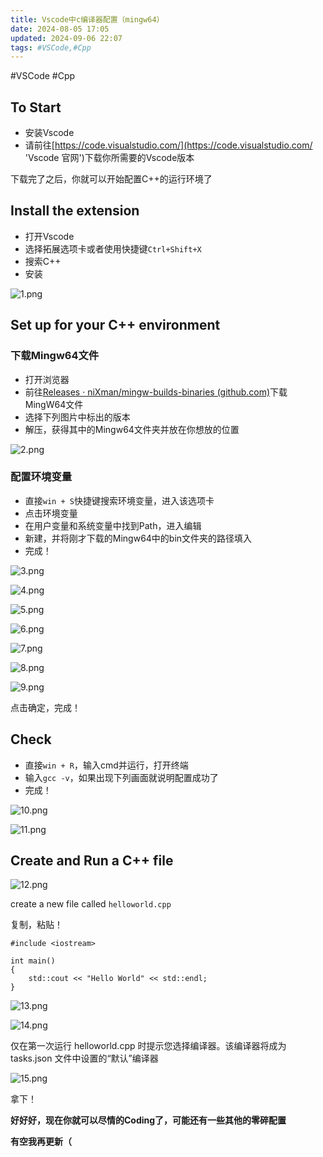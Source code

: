 ```yaml
---
title: Vscode中c编译器配置（mingw64）
date: 2024-08-05 17:05
updated: 2024-09-06 22:07
tags: #VSCode,#Cpp
---
```


#VSCode #Cpp

## To Start

-   安装Vscode
-   请前往[https://code.visualstudio.com/](https://code.visualstudio.com/ 'Vscode 官网')下载你所需要的Vscode版本

下载完了之后，你就可以开始配置C++的运行环境了

## Install the extension

-   打开Vscode
-   选择拓展选项卡或者使用快捷键`Ctrl+Shift+X`
-   搜索C++
-   安装

![1.png](https://cloud.intro-iu.top:738/d/ThreeBody/ZeroHzzzzPic/202408281840906.png)

## Set up for your C++ environment

### 下载Mingw64文件

-   打开浏览器
-   前往[Releases · niXman/mingw-builds-binaries (github.com)](https://github.com/niXman/mingw-builds-binaries/releases)下载MingW64文件
-   选择下列图片中标出的版本
-   解压，获得其中的Mingw64文件夹并放在你想放的位置

![2.png](https://cloud.intro-iu.top:738/d/ThreeBody/ZeroHzzzzPic/202408281840477.png)

### 配置环境变量

-   直接`win + S`快捷键搜索环境变量，进入该选项卡
-   点击环境变量
-   在用户变量和系统变量中找到Path，进入编辑
-   新建，并将刚才下载的Mingw64中的bin文件夹的路径填入
-   完成！

![3.png](https://cloud.intro-iu.top:738/d/ThreeBody/ZeroHzzzzPic/202408281840746.png)

![4.png](https://cloud.intro-iu.top:738/d/ThreeBody/ZeroHzzzzPic/202408281840815.png)

![5.png](https://cloud.intro-iu.top:738/d/ThreeBody/ZeroHzzzzPic/202408281841431.png)

![6.png](https://cloud.intro-iu.top:738/d/ThreeBody/ZeroHzzzzPic/202408281841073.png)

![7.png](https://cloud.intro-iu.top:738/d/ThreeBody/ZeroHzzzzPic/202408281841329.png)

![8.png](https://cloud.intro-iu.top:738/d/ThreeBody/ZeroHzzzzPic/202408281841588.png)

![9.png](https://cloud.intro-iu.top:738/d/ThreeBody/ZeroHzzzzPic/202408281841694.png)

点击确定，完成！

## Check

-   直接`win + R`，输入cmd并运行，打开终端
-   输入`gcc -v`，如果出现下列画面就说明配置成功了
-   完成！

![10.png](https://cloud.intro-iu.top:738/d/ThreeBody/ZeroHzzzzPic/202408281842231.png)

![11.png](https://cloud.intro-iu.top:738/d/ThreeBody/ZeroHzzzzPic/202408281842027.png)

## Create and Run a C++ file

![12.png](https://cloud.intro-iu.top:738/d/ThreeBody/ZeroHzzzzPic/202408281842342.png)

create a new file called `helloworld.cpp`

复制，粘贴！

```
#include <iostream>

int main()
{
    std::cout << "Hello World" << std::endl;
}
```

![13.png](https://cloud.intro-iu.top:738/d/ThreeBody/ZeroHzzzzPic/202408281843039.png)

![14.png](https://cloud.intro-iu.top:738/d/ThreeBody/ZeroHzzzzPic/202408281843501.png)

仅在第一次运行 helloworld.cpp 时提示您选择编译器。该编译器将成为tasks.json 文件中设置的“默认”编译器

![15.png](https://cloud.intro-iu.top:738/d/ThreeBody/ZeroHzzzzPic/202408281843703.png)

拿下！

**好好好，现在你就可以尽情的Coding了，可能还有一些其他的零碎配置**

**有空我再更新（**
